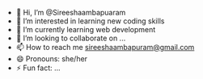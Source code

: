 - 👋 Hi, I’m @Sireeshaambapuaram
- 👀 I’m interested in learning new coding skills 
- 🌱 I’m currently learning web development 
- 💞️ I’m looking to collaborate on ...
- 📫 How to reach me sireeshaambapuram@gmail.com
- 😄 Pronouns: she/her
- ⚡ Fun fact: ...

<!---
Sireeshaambapuaram/Sireeshaambapuaram is a ✨ special ✨ repository because its `README.md` (this file) appears on your GitHub profile.
You can click the Preview link to take a look at your changes.
--->
